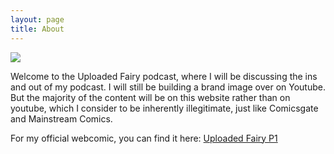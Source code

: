 ```yaml
---
layout: page
title: About
---
```

<img src="Weavercast/assets/HafestranFlag/hafestranflag.png">

Welcome to the Uploaded Fairy podcast, where I will be discussing the ins and out of my podcast. I will still be building a brand image over on Youtube. But the majority of the content will be on this website rather than on youtube, which I consider to be inherently illegitimate, just like Comicsgate and Mainstream Comics.

For my official webcomic, you can find it here: <a href="https://lwflouisa.github.io/UploadedFairyP1/">Uploaded Fairy P1</a>
